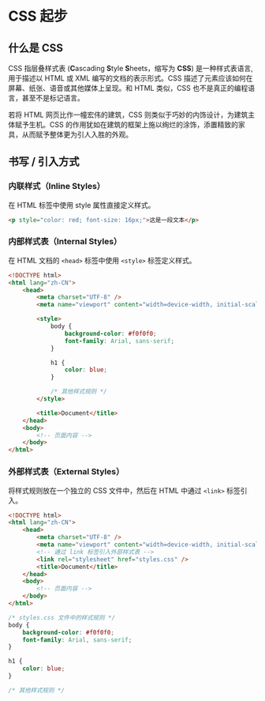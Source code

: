 # CSS 起步

## 什么是 CSS

CSS 指层叠样式表 (**C**ascading **S**tyle **S**heets，缩写为 **CSS**) 是一种样式表语言,用于描述以 HTML 或 XML 编写的文档的表示形式。CSS 描述了元素应该如何在屏幕、纸张、语音或其他媒体上呈现。和 HTML 类似，CSS 也不是真正的编程语言，甚至不是标记语言。

若将 HTML 网页比作一幢宏伟的建筑，CSS 则类似于巧妙的内饰设计，为建筑主体赋予生机。CSS 的作用犹如在建筑的框架上施以绚烂的涂饰，添置精致的家具，从而赋予整体更为引人入胜的外观。

## 书写 / 引入方式

### 内联样式（Inline Styles）

在 HTML 标签中使用 style 属性直接定义样式。

```html
<p style="color: red; font-size: 16px;">这是一段文本</p>
```

### 内部样式表（Internal Styles）

在 HTML 文档的 `<head>` 标签中使用 `<style>` 标签定义样式。

```html
<!DOCTYPE html>
<html lang="zh-CN">
	<head>
		<meta charset="UTF-8" />
		<meta name="viewport" content="width=device-width, initial-scale=1.0" />

		<style>
			body {
				background-color: #f0f0f0;
				font-family: Arial, sans-serif;
			}

			h1 {
				color: blue;
			}

			/* 其他样式规则 */
		</style>

		<title>Document</title>
	</head>
	<body>
		<!-- 页面内容 -->
	</body>
</html>
```

### 外部样式表（External Styles）

将样式规则放在一个独立的 CSS 文件中，然后在 HTML 中通过 `<link>` 标签引入。

```html
<!DOCTYPE html>
<html lang="zh-CN">
	<head>
		<meta charset="UTF-8" />
		<meta name="viewport" content="width=device-width, initial-scale=1.0" />
		<!-- 通过 link 标签引入外部样式表 -->
		<link rel="stylesheet" href="styles.css" />
		<title>Document</title>
	</head>
	<body>
		<!-- 页面内容 -->
	</body>
</html>
```

```css
/* styles.css 文件中的样式规则 */
body {
	background-color: #f0f0f0;
	font-family: Arial, sans-serif;
}

h1 {
	color: blue;
}

/* 其他样式规则 */
```
